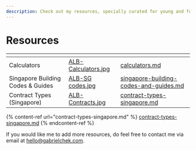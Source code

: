 ```yaml
---
description: Check out my resources, specially curated for young and future architects!
---
```


# Resources

<table data-view="cards"><thead><tr><th></th><th data-hidden data-card-cover data-type="files"></th><th data-hidden data-card-target data-type="content-ref"></th></tr></thead><tbody><tr><td>Calculators</td><td><a href=".gitbook/assets/ALB-Calculators.jpg">ALB-Calculators.jpg</a></td><td><a href="calculators.md">calculators.md</a></td></tr><tr><td>Singapore Building Codes &#x26; Guides</td><td><a href=".gitbook/assets/ALB-SG codes.jpg">ALB-SG codes.jpg</a></td><td><a href="singapore-building-codes-and-guides.md">singapore-building-codes-and-guides.md</a></td></tr><tr><td>Contract Types (Singapore)</td><td><a href=".gitbook/assets/ALB-Contracts.jpg">ALB-Contracts.jpg</a></td><td><a href="contract-types-singapore.md">contract-types-singapore.md</a></td></tr></tbody></table>

{% content-ref url="contract-types-singapore.md" %}
[contract-types-singapore.md](contract-types-singapore.md)
{% endcontent-ref %}

If you would like me to add more resources, do feel free to contact me via email at hello@gabrielchek.com.
